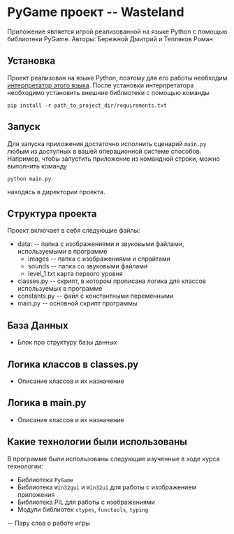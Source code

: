 # PyGame проект -- Wasteland
Приложение является игрой реализованной на языке Python с помощью 
библиотеки PyGame. Авторы: Бережной Дмитрий и Тепляков Роман

## Установка

Проект реализован на языке Python, поэтому для его работы необходим
[интерпретатор этого языка](https://www.python.org/downloads/). После установки
интерпретатора необходимо установить внешние библиотеки с помощью команды

`pip install -r path_to_project_dir/requirements.txt`

## Запуск

Для запуска приложения достаточно исполнить сценарий `main.py` любым из
доступных в вашей операционной системе способов. Например, чтобы запустить
приложение из командной строки, можно выполнить команду

`python main.py`

находясь в директории проекта.

## Структура проекта

Проект включает в себя следующие файлы:
* data: -- папка с изображениями и звуковыми файлами, используемыми в программе
  * images -- папка с изображениями и спрайтами
  * sounds -- папка со звуковыми файлами
  * level_1.txt карта первого уровня
* classes.py -- скрипт, в котором прописана логика для классов используемых 
  в программе
* constants.py -- файл с константными переменными
* main.py -- основной скрипт программы

## База Данных
* Блок про структуру базы данных

## Логика классов в classes.py
* Описание классов и их назначение

## Логика в main.py
* Описание классов и их назначение

## Какие технологии были использованы
В программе были использованы следующие изученные в ходе курса технологии:
* Библиотека `PyGame`
* Библиотека `Win32gui` и `Win32ui` для работы с изображением приложения
* Библиотека PIL для работы с изображениями
* Модули библиотек `ctypes`, `functools`, `typing`

-- Пару слов о работе игры